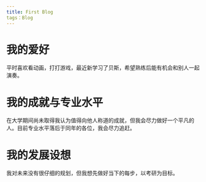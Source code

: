 ```yaml
---
title: First Blog
tags：Blog
---
```


# 我的爱好

平时喜欢看动画，打打游戏，最近新学习了贝斯，希望熟练后能有机会和别人一起演奏。

# 我的成就与专业水平

在大学期间尚未取得我认为值得向他人称道的成就，但我会尽力做好一个平凡的人。目前专业水平落后于同年的各位，我会尽力追赶。

# 我的发展设想

我对未来没有很仔细的规划，但我想先做好当下的每步，以考研为目标。